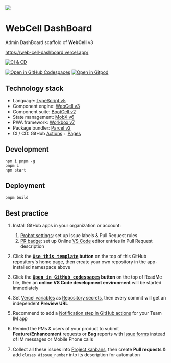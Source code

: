 ![](https://github.com/EasyWebApp.png)

# WebCell DashBoard

Admin DashBoard scaffold of **WebCell** v3

https://web-cell-dashboard.vercel.app/

[![CI & CD](https://github.com/EasyWebApp/DashBoard/actions/workflows/main.yml/badge.svg)][1]

[![Open in GitHub Codespaces](https://github.com/codespaces/badge.svg)][2]
[![Open in Gitpod](https://gitpod.io/button/open-in-gitpod.svg)][3]

## Technology stack

-   Language: [TypeScript v5][4]
-   Component engine: [WebCell v3][5]
-   Component suite: [BootCell v2][6]
-   State management: [MobX v6][7]
-   PWA framework: [Workbox v7][8]
-   Package bundler: [Parcel v2][9]
-   CI / CD: GitHub [Actions][10] + [Pages][11]

## Development

```shell
npm i pnpm -g
pnpm i
npm start
```

## Deployment

```shell
pnpm build
```

## Best practice

1.  Install GitHub apps in your organization or account:

    1.  [Probot settings][12]: set up Issue labels & Pull Request rules
    2.  [PR badge][13]: set up Online [VS Code][14] editor entries in Pull Request description

2.  Click the **[<kbd>Use this template</kbd>][15] button** on the top of this GitHub repository's home page, then create your own repository in the app-installed namespace above

3.  Click the **[<kbd>Open in GitHub codespaces</kbd>][2] button** on the top of ReadMe file, then an **online VS Code development environment** will be started immediately

4.  Set [Vercel variables][16] as [Repository secrets][17], then every commit will get an independent **Preview URL**

5.  Recommend to add a [Notification step in GitHub actions][18] for your Team IM app

6.  Remind the PMs & users of your product to submit **Feature/Enhancement** requests or **Bug** reports with [Issue forms][19] instead of IM messages or Mobile Phone calls

7.  Collect all these issues into [Project kanbans][20], then create **Pull requests** & add `closes #issue_number` into its description for automation

[1]: https://github.com/EasyWebApp/DashBoard/actions/workflows/main.yml
[2]: https://codespaces.new/EasyWebApp/DashBoard
[3]: https://gitpod.io/?autostart=true#https://github.com/EasyWebApp/DashBoard
[4]: https://typescriptlang.org/
[5]: https://web-cell.dev/
[6]: https://bootstrap.web-cell.dev/
[7]: https://mobx.js.org/
[8]: https://developers.google.com/web/tools/workbox
[9]: https://parceljs.org/
[10]: https://github.com/features/actions
[11]: https://pages.github.com/
[12]: https://github.com/apps/settings
[13]: https://pullrequestbadge.com/
[14]: https://code.visualstudio.com/
[15]: https://github.com/new?template_name=DashBoard&template_owner=EasyWebApp
[16]: https://github.com/idea2app/Next-Bootstrap-ts/blob/80967ed49045af9dbcf4d3695a2c39d53a6f71f1/.github/workflows/pull-request.yml#L9-L12
[17]: https://github.com/EasyWebApp/DashBoard/settings/secrets/actions
[18]: https://github.com/kaiyuanshe/kaiyuanshe.github.io/blob/bb4675a56bf1d6b207231313da5ed0af7cf0ebd6/.github/workflows/pull-request.yml#L32-L56
[19]: https://github.com/EasyWebApp/DashBoard/issues/new/choose
[20]: https://github.com/EasyWebApp/DashBoard/projects
